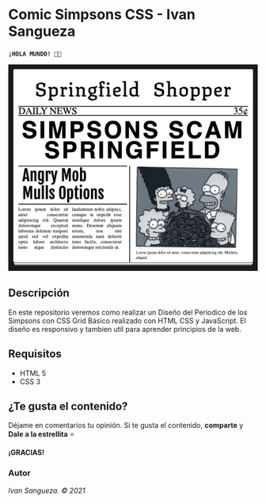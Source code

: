 # Comic Simpsons CSS - Ivan Sangueza

**`¡HOLA MUNDO! 👋🏼`**
             

![Portafolio - Cover](https://github.com/ivansanguezax/RetoSimpsons/blob/6e7c1c57cc8c64097930fb257171134cea062e6c/webMain.png "Portfolio-Cover ")

## Descripción

En este repositorio veremos como realizar un Diseño del Periodico de los Simpsons con CSS Grid Básico realizado con HTML CSS y JavaScript. El diseño es responsivo y tambien util para aprender principios de la web.

## Requisitos
* HTML 5
* CSS 3

## ¿Te gusta el contenido?

Déjame en comentarios tu opinión. 
Si te gusta el contenido, **comparte** y **Dale a la estrellita** ⭐️

**¡GRACIAS!**
### Autor
*Ivan Sangueza. © 2021*